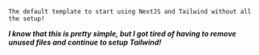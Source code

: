 ```
The default template to start using NextJS and Tailwind without all the setup!
```

***I know that this is pretty simple, but I got tired of having to remove unused files and continue to setup Tailwind!***